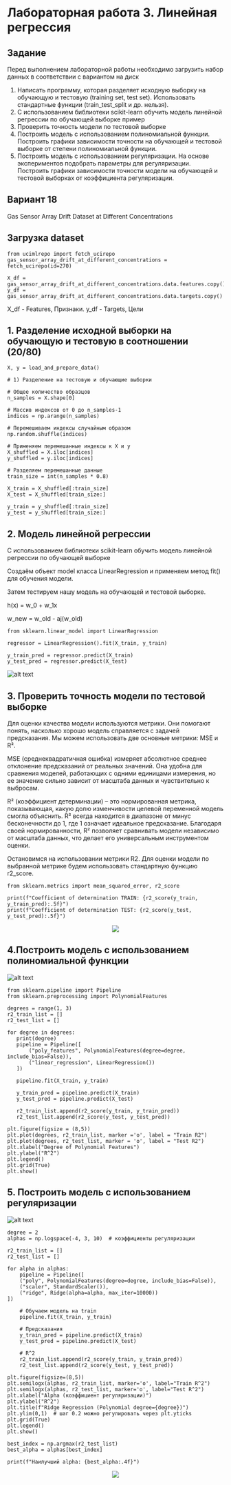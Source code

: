 # Лабораторная работа 3. Линейная регрессия
## Задание
Перед выполнением лабораторной работы необходимо загрузить набор данных в соответствии с вариантом на диск

1. Написать программу, которая разделяет исходную выборку на обучающую и тестовую (training set, test set). Использовать стандартные функции (train_test_split и др. нельзя).
2. С использованием библиотеки scikit-learn обучить модель линейной регрессии по обучающей выборке пример
3. Проверить точность модели по тестовой выборке
4. Построить модель с использованием полиномиальной функции. Построить графики зависимости точности на обучающей и тестовой выборке от степени полиномиальной функции.
5. Построить модель с использованием регуляризации. На основе экспериментов подобрать параметры для регуляризации. Построить графики зависимости точности модели на обучающей и тестовой выборках от коэффициента регуляризации.
## Вариант 18
Gas Sensor Array Drift Dataset at Different Concentrations

## Загрузка dataset
```
from ucimlrepo import fetch_ucirepo
gas_sensor_array_drift_at_different_concentrations = fetch_ucirepo(id=270)

X_df = gas_sensor_array_drift_at_different_concentrations.data.features.copy()
y_df = gas_sensor_array_drift_at_different_concentrations.data.targets.copy()
```
X_df - Features, Признаки. y_df - Targets, Цели

## 1. Разделение исходной выборки на обучающую и тестовую в соотношении (20/80)
```
X, y = load_and_prepare_data()

# 1) Разделение на тестовую и обучающие выборки

# Общее количество образцов
n_samples = X.shape[0]

# Массив индексов от 0 до n_samples-1
indices = np.arange(n_samples)

# Перемешиваем индексы случайным образом
np.random.shuffle(indices)

# Применяем перемешанные индексы к X и y
X_shuffled = X.iloc[indices]
y_shuffled = y.iloc[indices]

# Разделяем перемешанные данные
train_size = int(n_samples * 0.8)

X_train = X_shuffled[:train_size]
X_test = X_shuffled[train_size:]

y_train = y_shuffled[:train_size]
y_test = y_shuffled[train_size:]

```
## 2. Модель линейной регрессии

С использованием библиотеки scikit-learn обучить модель линейной регрессии по обучающей выборке

Создаём объект model класса LinearRegression и применяем метод fit() для обучения модели.

Затем тестируем нашу модель на обучающей и тестовой выборке.

h(x) = w_0 + w_1x

w_new = w_old - aj(w_old)

```
from sklearn.linear_model import LinearRegression

regressor = LinearRegression().fit(X_train, y_train)

y_train_pred = regressor.predict(X_train)
y_test_pred = regressor.predict(X_test)
```


![alt text](LineReg.png)


## 3. Проверить точность модели по тестовой выборке

Для оценки качества модели используются метрики. Они помогают понять, насколько хорошо модель справляется с задачей предсказания. Мы можем использовать две основные метрики: MSE и R².

MSE (среднеквадратичная ошибка) измеряет абсолютное среднее отклонение предсказаний от реальных значений. Она удобна для сравнения моделей, работающих с одними единицами измерения, но ее значение сильно зависит от масштаба данных и чувствительно к выбросам.

R² (коэффициент детерминации) – это нормированная метрика, показывающая, какую долю изменчивости целевой переменной модель смогла объяснить. R² всегда находится в диапазоне от минус бесконечности до 1, где 1 означает идеальное предсказание. Благодаря своей нормированности, R² позволяет сравнивать модели независимо от масштаба данных, что делает его универсальным инструментом оценки.

Остановимся на использовании метрики R2. Для оценки модели по выбранной метрике будем использовать стандартную функцию r2_score. 

```
from sklearn.metrics import mean_squared_error, r2_score

print(f"Coefficient of determination TRAIN: {r2_score(y_train, y_train_pred):.5f}")
print(f"Coefficient of determination TEST: {r2_score(y_test, y_test_pred):.5f}")
```


<p align="center">
  <img src="kd.png" />
</p>

## 4.Построить модель с использованием полиномиальной функции

![alt text](Figure_1.png)

```
from sklearn.pipeline import Pipeline
from sklearn.preprocessing import PolynomialFeatures

degrees = range(1, 3)
r2_train_list = []
r2_test_list = []

for degree in degrees:
   print(degree)
   pipeline = Pipeline([
       ("poly_features", PolynomialFeatures(degree=degree, include_bias=False)),
       ("linear_regression", LinearRegression())
   ])

   pipeline.fit(X_train, y_train)

   y_train_pred = pipeline.predict(X_train)
   y_test_pred = pipeline.predict(X_test)

   r2_train_list.append(r2_score(y_train, y_train_pred))
   r2_test_list.append(r2_score(y_test, y_test_pred))

plt.figure(figsize = (8,5))
plt.plot(degrees, r2_train_list, marker ='o', label = "Train R2")
plt.plot(degrees, r2_test_list, marker = 'o', label = "Test R2")
plt.xlabel("Degree of Polynomial Features")
plt.ylabel("R^2")
plt.legend()
plt.grid(True)
plt.show()
```
## 5. Построить модель с использованием регуляризации


![alt text](Figure_2.png)

```
degree = 2  
alphas = np.logspace(-4, 3, 10)  # коэффициенты регуляризации

r2_train_list = []
r2_test_list = []

for alpha in alphas:
    pipeline = Pipeline([
    ("poly", PolynomialFeatures(degree=degree, include_bias=False)),
    ("scaler", StandardScaler()),
    ("ridge", Ridge(alpha=alpha, max_iter=10000))
])

    # Обучаем модель на train
    pipeline.fit(X_train, y_train)

    # Предсказания
    y_train_pred = pipeline.predict(X_train)
    y_test_pred = pipeline.predict(X_test)

    # R^2
    r2_train_list.append(r2_score(y_train, y_train_pred))
    r2_test_list.append(r2_score(y_test, y_test_pred))

plt.figure(figsize=(8,5))
plt.semilogx(alphas, r2_train_list, marker='o', label="Train R^2")
plt.semilogx(alphas, r2_test_list, marker='o', label="Test R^2")
plt.xlabel("Alpha (коэффициент регуляризации)")
plt.ylabel("R^2")
plt.title(f"Ridge Regression (Polynomial degree={degree})")
plt.ylim(0,1)  # шаг 0.2 можно регулировать через plt.yticks
plt.grid(True)
plt.legend()
plt.show()

best_index = np.argmax(r2_test_list)
best_alpha = alphas[best_index]

print(f"Наилучший alpha: {best_alpha:.4f}")
```

<p align="center">
  <img src="alpha.png" />
</p>
